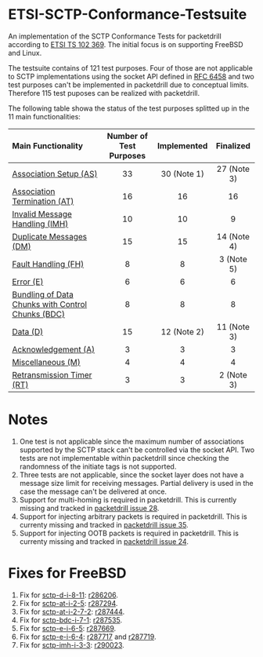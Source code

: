 # ETSI-SCTP-Conformance-Testsuite
An implementation of the SCTP Conformance Tests for packetdrill according to
[ETSI TS 102 369](http://www.etsi.org/deliver/etsi_ts/102300_102399/102369/01.01.01_60/ts_102369v010101p.pdf).
The initial focus is on supporting FreeBSD and Linux.

The testsuite contains of 121 test purposes. Four of those are not applicable to SCTP implementations using the socket API defined in [RFC 6458](https://tools.ietf.org/html/rfc6458) and two test purposes can't be implemented in packetdrill due to conceptual limits.
Therefore 115 test puposes can be realized with packetdrill.

The following table showa the status of the test purposes splitted up in the 11 main functionalities:

| Main Functionality                                                             | Number of Test Purposes | Implemented | Finalized   |
|:-------------------------------------------------------------------------------|:-----------------------:|:-----------:|:-----------:|
| [Association Setup (AS)](sctp-as-tests/README.md)                              | 33                      |  30 (Note 1)|  27 (Note 3)|
| [Association Termination (AT)](sctp-at-tests/README.md)                        | 16                      |  16         |  16         |
| [Invalid Message Handling (IMH)](sctp-imh-tests/README.md)                     | 10                      |  10         |  9          |
| [Duplicate Messages (DM)](sctp-dm-tests/README.md)                             | 15                      |  15         |  14 (Note 4)|
| [Fault Handling (FH)](sctp-fh-tests/README.md)                                 | 8                       |  8          |  3  (Note 5)|
| [Error (E)](sctp-e-tests/README.md)                                            | 6                       |  6          |  6          |
| [Bundling of Data Chunks with Control Chunks (BDC)](sctp-bdc-tests/README.md)  | 8                       |  8          |  8          |
| [Data (D)](sctp-d-tests/README.md)                                             | 15                      |  12 (Note 2)|  11 (Note 3)|
| [Acknowledgement (A)](sctp-a-tests/README.md)                                  | 3                       |  3          |  3          |
| [Miscellaneous (M)](sctp-m-tests/README.md)                                    | 4                       |  4          |  4          |
| [Retransmission Timer (RT)](sctp-rt-tests/README.md)                           | 3                       |  3          |  2 (Note 3) |

# Notes
1. One test is not applicable since the maximum number of associations supported by the SCTP stack can't be controlled via the socket API. Two tests are not implementable within packetdrill since checking the randomness of the initiate tags is not supported.
2. Three tests are not applicable, since the socket layer does not have a message size limit for receiving messages. Partial delivery is used in the case the message can't be delivered at once.
3. Support for multi-homing is required in packetdrill. This is currently missing and tracked in [packetdrill issue 28](https://github.com/nplab/packetdrill/issues/28).
4. Support for injecting arbitrary packets is required in packetdrill. This is currenty missing and tracked in [packetdrill issue 35](https://github.com/nplab/packetdrill/issues/35).
5. Support for injecting OOTB packets is required in packetdrill. This is currenty missing and tracked in [packetdrill issue 24](https://github.com/nplab/packetdrill/issues/24).

# Fixes for FreeBSD
1. Fix for [sctp-d-i-8-11](sctp-d-tests/sctp-d-i-8-11.pkt): [r286206](https://svnweb.freebsd.org/changeset/base/286206).
2. Fix for [sctp-at-i-2-5](sctp-at-tests/sctp-at-i-2-5.pkt): [r287294](https://svnweb.freebsd.org/changeset/base/287294).
3. Fix for [sctp-at-i-2-7-2](sctp-at-tests/sctp-at-i-2-7-2.pkt): [r287444](https://svnweb.freebsd.org/changeset/base/287444).
4. Fix for [sctp-bdc-i-7-1](sctp-bdc-tests/sctp-bdc-i-7-1.pkt): [r287535](https://svnweb.freebsd.org/changeset/base/287535).
5. Fix for [sctp-e-i-6-5](sctp-e-i-6-5.pkt): [r287669](https://svnweb.freebsd.org/changeset/base/287669).
6. Fix for [sctp-e-i-6-4](sctp-e-i-6-4.pkt): [r287717](https://svnweb.freebsd.org/changeset/base/287717) and [r287719](https://svnweb.freebsd.org/changeset/base/287719).
7. Fix for [sctp-imh-i-3-3](sctp-imh-i-3-3.pkt): [r290023](https://svnweb.freebsd.org/changeset/base/290023).
